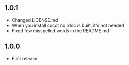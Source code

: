 1.0.1
-----
* Changed LICENSE.md
* When you install cocot no rdoc is built, it's not needed
* Fixed few misspelled words in the README.md


1.0.0
-----
* First release